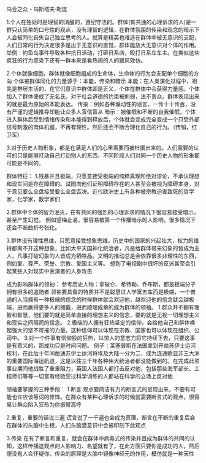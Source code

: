 乌合之众 - 乌斯塔夫·勒庞

1.个人在独处时是理智的清醒的，遵纪守法的。群体(有共通的心理诉求的人)是一群只认简单的口号性的观点，没有理智的逻辑，在群体氛围的传染和观念的暗示下人会被同化丧失自己独立思考的人。就算是精英也难逃在群体中被无意识的支配，人们日常的行为决定很多是出于无意识的直觉，群体能放大无意识对个体的作用。
举例：钓鱼岛事件导致各种抗日活动，打砸日系店，殴打日系车车主。在类似这些疯狂的行为感染下还有一群本来是看热闹的人的跟风效仿。

2.个体就像细胞，群体就像细胞组成的生命体，生命体的行为会支配单个细胞的方向
个体被群体同化的力量源于：本能，传染和暗示
本能：在人类演化过程中，祖先是群居生活的，在它们意识中群体即是正义，个体在群体中会获得力量感。个体加入了群体便成了无名氏，对于社会道德的约束被削弱，法不责众。群体表现出来的就是最为原始的本能表达。
传染：例如各种煽动性的谣言，一传十十传百，没有严谨的逻辑推导却能让众多人盲信盲从
暗示：被催眠和不断的自我催眠，个体进入群体后受到情绪传染和本能得到释放后，个体就会变成完全变成一个只受外部信号刺激的肉体机器，不再有理性。然后还会不断合理化自己的行为。（传销，红卫军）

3.对于历史人物形象，都是在满足人们的心里需要而被杜撰出来的。人们需要的认可的只是能够打动自己打动别人的东西，不同阶段人们对同一个历史人物的形象都可能是不同的。

群体特征：
1.残暴并且极端，只愿意接受极端的纯粹真理和绝对谬论，不承认理想和现实间是存在障碍的。试图向他们证明障碍存在的人甚至会被视为障碍本身，对于意见要么全盘接受要么全盘否决。近代欧洲史上有各种被宗教迫害致死的哲学家，化学家，数学家们

2.群体中个体的智力泯灭，在有共同的强烈的心理诉求的情况下很容易接受暗示，甚至产生幻觉。
例如望梅止渴，很容易被第一个传播暗示的人影响，很多情况下还会不断曲折夸张化。

3.群体没有理性思维，只愿意接受想象思维。历史中的国家的兴起壮大，权力的维持都离不开这种想象，比如太平天国神化统治者，凡是给群体带来幻象的皆成为主人，凡事打破幻象的人皆成为牺牲品。文明的推动总是会依靠很多非理性的东西，例如爱、尊严、荣誉、宗教、爱国主义等。
想到了电视剧中很坏的反派甚至会引起某些人对现实中表演者的人身攻击

成为影响群体的领袖：
参考历史人物：拿破仑、希特勒、乔布斯，都是极端分子拥有很多的追随者
领袖要具备的特质并不是聪慧过人学富五车而是极端，一个普通的人当拥有一种极端的信念的时候群体就会欢迎他，越欢迎他的信念就会越极端，进而赢得更多人的拥戴，进而顺理成章的成为群体的领袖。
1.群众并不拥有理智和智慧，他们要的就是简单直接的理想主义的信念，要的就是无视一切理想主义和现实之间隔阂的信念。
2.极端的人拥有狂热坚定的信仰，会给他自己和群体唤起强大的坚不可摧的力量。这种信仰可以体现在宗教、国家也可以体现在组织、公司中。
3.对一个件事有信仰般的狂热，以惊人的意志力将它持续下去，只要这事是有意义的，那成功只是时间问题。
例子：莱塞普斯在法国拿到开凿苏伊士运河权利，在此后十年间凿通苏伊士运河将埃及大陆一分为二，成为连通欧亚非三大洲的重要国际海运航道，这是以往三千年各种伟大统治者都没能做到的。在完成此项事业期间他战胜了重重阻力，英国人法国人都打击反对他，包括那些海军部长、工程师们等等一切富有经验受过科学训练的人都站在科学的立场上反对他

领袖要掌握的三种手段：
1.断言
观点要简洁有力的断言式的呈现出来，不要有可能也许应该等词的修饰。在群众有某种心理诉求的时候就需要断言式的观点，很容易让群众陷入狂热为你振臂高呼

2.重复，重要的话说三遍
谎言说了一千遍也会成为真理，断言在不断的重复后会在群体的头脑中生根，人们头脑潜意识中会被印刻下此观点

3.传染
在有了断言和重复，就会在群体中病毒式的传染并且成为群体的共同的认知，这样传播这观点的人影响力、名望就有了，在此方面只要你是成功的人，然后便没有人会怀疑你。传染的原理是大脑中镜像神经元的作用，模仿就是一种天性